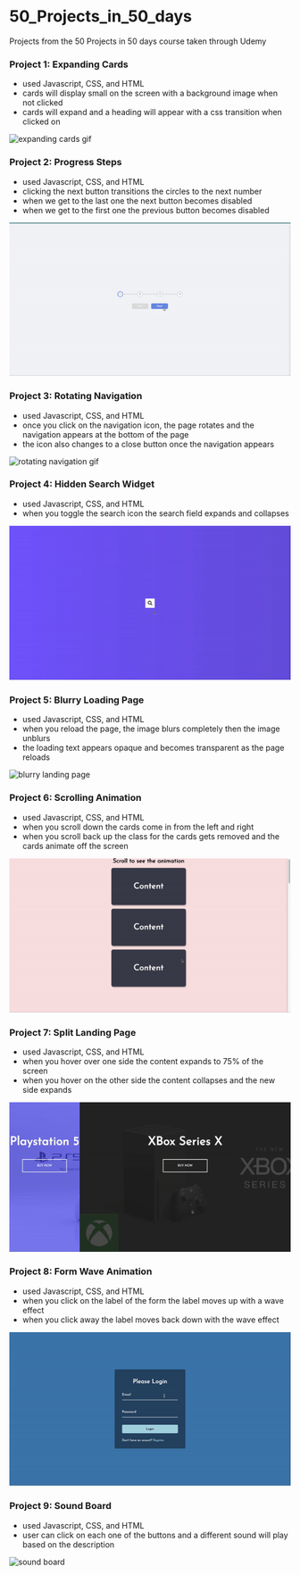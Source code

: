 # 50_Projects_in_50_days
Projects from the 50 Projects in 50 days course taken through Udemy


### Project 1: Expanding Cards

- used Javascript, CSS, and HTML
- cards will display small on the screen with a background image when not clicked
- cards will expand and a heading will appear with a css transition when clicked on

![expanding cards gif](gifs/expanding_cards.gif)

### Project 2: Progress Steps

- used Javascript, CSS, and HTML
- clicking the next button transitions the circles to the next number
- when we get to the last one the next button becomes disabled
- when we get to the first one the previous button becomes disabled

![progress steps gif](gifs/progress_steps.gif)

### Project 3: Rotating Navigation

- used Javascript, CSS, and HTML
- once you click on the navigation icon, the page rotates and the navigation appears at the bottom of the page
- the icon also changes to a close button once the navigation appears

![rotating navigation gif](gifs/rotating_navigation.gif)

### Project 4: Hidden Search Widget

- used Javascript, CSS, and HTML
- when you toggle the search icon the search field expands and collapses

![hidden search widget](gifs/hidden_search_widget.gif)

### Project 5: Blurry Loading Page

- used Javascript, CSS, and HTML
- when you reload the page, the image blurs completely then the image unblurs 
- the loading text appears opaque and becomes transparent as the page reloads 

![blurry landing page](gifs/blurry_loading_page.gif)

### Project 6: Scrolling Animation

- used Javascript, CSS, and HTML
- when you scroll down the cards come in from the left and right
- when you scroll back up the class for the cards gets removed and the cards animate off the screen

![scrolling animation](gifs/scroll_animation.gif)

### Project 7: Split Landing Page

- used Javascript, CSS, and HTML
- when you hover over one side the content expands to 75% of the screen
- when you hover on the other side the content collapses and the new side expands

![split landing page](gifs/split_landing_page.gif)

### Project 8: Form Wave Animation

- used Javascript, CSS, and HTML
- when you click on the label of the form the label moves up with a wave effect
- when you click away the label moves back down with the wave effect

![form wave animation](gifs/form_wave_animation.gif)

### Project 9: Sound Board

- used Javascript, CSS, and HTML
- user can click on each one of the buttons and a different sound will play based on the description

![sound board](gifs/sound_board.gif)